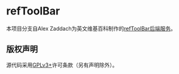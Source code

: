 # refToolBar
本项目分支自Alex Zaddach为英文维基百科制作的[refToolBar后端服务](https://github.com/alexz-enwp/reftoolbar)。

## 版权声明
源代码采用[GPLv3+](https://www.gnu.org/licenses/gpl-3.0.html)许可条款（另有声明除外）。